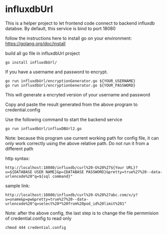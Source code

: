 # influxdbUrl

This is a helper project to let frontend code connect to backend influxdb databse.
By default, this service is bind to port 18080

follow the instructions here to install go on your environment:
https://golang.org/doc/install



build all go file in influxdbUrl project
```
go install influxdbUrl/
```

If you have a username and password to encrypt.

```
go run influxdbUrl/encryptionGenerator.go ${YOUR_USERNAME}
go run influxdbUrl/encryptionGenerator.go ${YOUR_PASSWORD}
```
This will generate a encryted version of your username and password

Copy and paste the result generated from the above program to credential.config


Use the following command to start the backend service
```
go run influxdbUrl/influxDBUrl2.go
```

Note: because this program use current working path for config file, it can only work correctly using the above relative path. Do not run it from a different path


http syntax:
```
http://localhost:18080/influxdb/curl%20-G%20%27${Your URL}?u=${DATABASE USER NAME}&p={DATABASE PASSWORD}&pretty=true%27%20--data-urlencode%20"q=${sql command}"
```

sample link:
```
http://localhost:18080/influxdb/curl%20-G%20%27abc.com/x/y?u=uname&p=pw&pretty=true%27%20--data-urlencode%20"q=select%20*%20from%20pod_id%20limit%201"
```


Note: after the above config, the last step is to change the file permmision of credential.config to read only
```
chmod 444 credential.config
```